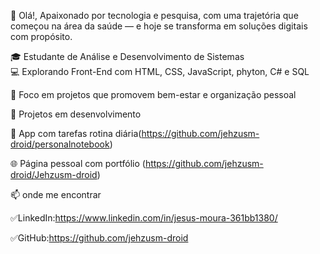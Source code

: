 👋 Olá!,
Apaixonado por tecnologia e pesquisa, com uma trajetória que começou na área da saúde — e hoje se transforma em soluções digitais com propósito.

🎓 Estudante de Análise e Desenvolvimento de Sistemas  
💻 Explorando Front-End com HTML, CSS, JavaScript, phyton, C# e SQL

🧠 Foco em projetos que promovem bem-estar e organização pessoal

🚀 Projetos em desenvolvimento

📝 App com tarefas rotina diária(https://github.com/jehzusm-droid/personalnotebook)

🌐 Página pessoal com portfólio (https://github.com/jehzusm-droid/Jehzusm-droid)

📫 onde me encontrar

✅LinkedIn:https://www.linkedin.com/in/jesus-moura-361bb1380/

✅GitHub:https://github.com/jehzusm-droid
